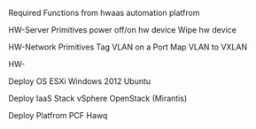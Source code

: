 Required Functions from hwaas automation platfrom

HW-Server Primitives
    power off/on hw device
    Wipe hw device

HW-Network Primitives
    Tag VLAN on a Port
    Map VLAN to VXLAN

HW-

Deploy OS
    ESXi
    Windows 2012
    Ubuntu

Deploy IaaS Stack
    vSphere
    OpenStack (Mirantis)
  
Deploy Platfrom
    PCF
    Hawq
  
